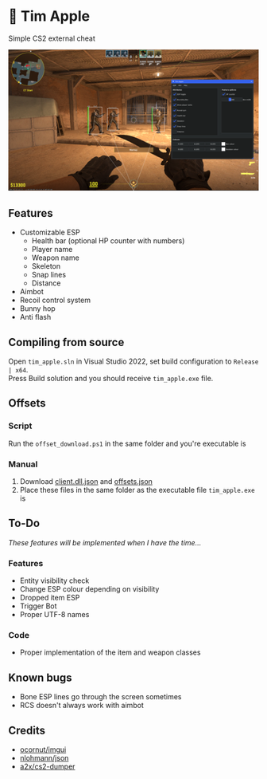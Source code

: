 # :apple: Tim Apple
Simple CS2 external cheat

![Preview](screenshots/preview.png)

## Features
- Customizable ESP
	- Health bar (optional HP counter with numbers)
	- Player name
	- Weapon name
	- Skeleton
	- Snap lines
	- Distance
- Aimbot
- Recoil control system
- Bunny hop
- Anti flash

## Compiling from source
Open `tim_apple.sln` in Visual Studio 2022, set build configuration to `Release | x64`.      
Press Build solution and you should receive `tim_apple.exe` file.

## Offsets
### Script 
Run the `offset_download.ps1` in the same folder and you're executable is
### Manual
1. Download [client.dll.json](https://github.com/a2x/cs2-dumper/blob/main/generated/client.dll.json) and [offsets.json](https://github.com/a2x/cs2-dumper/blob/main/generated/offsets.json)    
2. Place these files in the same folder as the executable file `tim_apple.exe` is     

## To-Do
*These features will be implemented when I have the time...*
### Features
- Entity visibility check
- Change ESP colour depending on visibility
- Dropped item ESP
- Trigger Bot
- Proper UTF-8 names
### Code
- Proper implementation of the item and weapon classes

## Known bugs
- Bone ESP lines go through the screen sometimes
- RCS doesn't always work with aimbot

## Credits
- [ocornut/imgui](https://github.com/ocornut/imgui)
- [nlohmann/json](https://github.com/nlohmann/json)
- [a2x/cs2-dumper](https://github.com/a2x/cs2-dumper)
